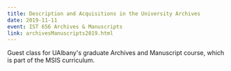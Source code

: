 ```yaml
---
title: Description and Acquisitions in the University Archives
date: 2019-11-11
event: IST 656 Archives & Manuscripts
link: archivesManuscripts2019.html
---
```

Guest class for UAlbany's graduate Archives and Manuscript course, which is part of the MSIS curriculum.
